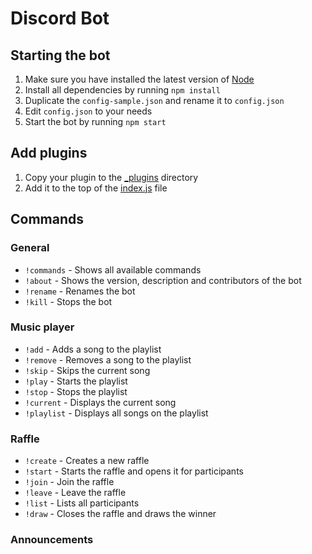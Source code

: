 Discord Bot
===

Starting the bot
---
1. Make sure you have installed the latest version of [Node](https://nodejs.org/en/)
2. Install all dependencies by running `npm install`
3. Duplicate the `config-sample.json` and rename it to `config.json`
4. Edit `config.json` to your needs
5. Start the bot by running `npm start`

Add plugins
---
1. Copy your plugin to the [_plugins](./_plugins) directory
1. Add it to the top of the [index.js](./index.js) file

Commands
---

### General
* `!commands` - Shows all available commands
* `!about` - Shows the version, description and contributors of the bot
* `!rename` - Renames the bot
* `!kill` - Stops the bot

### Music player
* `!add` - Adds a song to the playlist
* `!remove` - Removes a song to the playlist
* `!skip` - Skips the current song
* `!play` - Starts the playlist
* `!stop` - Stops the playlist
* `!current` - Displays the current song
* `!playlist` - Displays all songs on the playlist

### Raffle
* `!create` - Creates a new raffle
* `!start` - Starts the raffle and opens it for participants
* `!join` - Join the raffle
* `!leave` - Leave the raffle
* `!list` - Lists all participants
* `!draw` - Closes the raffle and draws the winner

### Announcements
